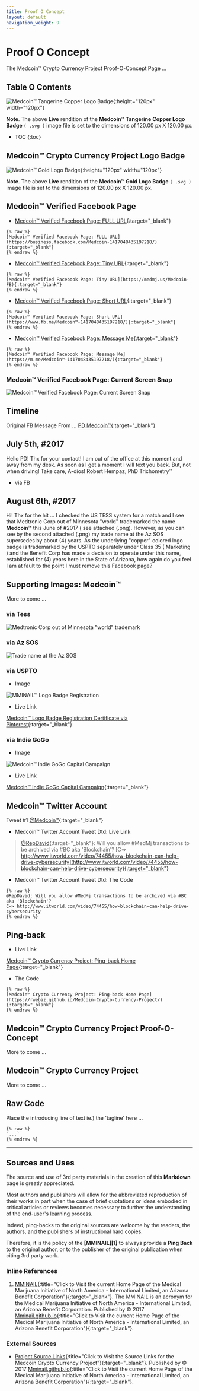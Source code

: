 ```yaml
---
title: Proof O Concept
layout: default
navigation_weight: 9
---
```

# Proof O Concept

The Medcoin™ Crypto Currency Project Proof-O-Concept Page ...

## Table O Contents

![Medcoin™ Tangerine Copper Logo Badge](../assets/img/svg/MMINAIL-Medcoin-Logo-Badge-Stitch-Circle-Trnsp-Tangerine-Copper-543-x-543.svg){:height="120px" width="120px"}

**Note**. The above **Live** rendition of the **Medcoin™ Tangerine Copper Logo Badge** `( .svg )` image file is set to the dimensions of 120.00 px X 120.00 px.

- TOC
{:toc}

## Medcoin™ Crypto Currency Project Logo Badge

![Medcoin™ Gold Logo Badge](../assets/img/svg/MMINAIL-Medcoin-Logo-Badge-Stitch-Circle-Trnsp-Gold-fede93-543-x-543.svg){:height="120px" width="120px"}

**Note**. The above **Live** rendition of the **Medcoin™ Gold Logo Badge** `( .svg )` image file is set to the dimensions of 120.00 px X 120.00 px.

## Medcoin™ Verified Facebook Page

- [Medcoin™ Verified Facebook Page: FULL URL](https://business.facebook.com/Medcoin-1417048435197218/){:target="_blank"}

```liquid
{% raw %}
[Medcoin™ Verified Facebook Page: FULL URL](https://business.facebook.com/Medcoin-1417048435197218/){:target="_blank"}
{% endraw %}
```

- [Medcoin™ Verified Facebook Page: Tiny URL](https://medmj.us/Medcoin-FB){:target="_blank"}

```liquid
{% raw %}
[Medcoin™ Verified Facebook Page: Tiny URL](https://medmj.us/Medcoin-FB){:target="_blank"}
{% endraw %}
```

- [Medcoin™ Verified Facebook Page: Short URL](https://www.fb.me/Medcoin-1417048435197218/){:target="_blank"}

```liquid
{% raw %}
[Medcoin™ Verified Facebook Page: Short URL](https://www.fb.me/Medcoin™-1417048435197218/){:target="_blank"}
{% endraw %}
```

- [Medcoin™ Verified Facebook Page: Message Me](https://m.me/Medcoin™-1417048435197218/){:target="_blank"}

```liquid
{% raw %}
[Medcoin™ Verified Facebook Page: Message Me](https://m.me/Medcoin™-1417048435197218/){:target="_blank"}
{% endraw %}
```

### Medcoin™ Verified Facebook Page: Current Screen Snap

![Medcoin™ Verified Facebook Page: Current Screen Snap](../assets/img/png/Medcoin-FB-Page-080617.png)

## Timeline

Original FB Message From ... [PD Medcoin™](https://www.facebook.com/pd.Medcoin){:target="_blank"}

## July 5th, #2017

Hello PD! Thx for your contact! I am out of the office at this moment and away from my desk. As soon as I get a moment I will text you back. But, not when driving! Take care, A-dios! Robert Hempaz, PhD Trichometry™

- via FB

## August 6th, #2017

Hi! Thx for the hit ... I checked the US TESS system for a match and I see that Medtronic Corp out of Minnesota "world" trademarked the name **Medcoin™** this June of #2017 ( see attached (.png). However, as you can see by the second attached (.png) my trade name at the Az SOS supersedes by about (4) years. As the underlying "copper" colored logo badge is trademarked by the USPTO separately under Class 35 ( Marketing ) and the Benefit Corp has made a decision to operate under this name, established for (4) years here in the State of Arizona, how again do you feel I am at fault to the point I must remove this Facebook page?

## Supporting Images: Medcoin™

More to come ...

### via Tess

![Medtronic Corp out of Minnesota "world" trademark](../assets/img/png/Tess-medtronic-medcoin-worldmark-060117.png)

### via Az SOS

![Trade name at the Az SOS](../assets/img/png/Az-SOS-trade-name-medcoin-121113.png)

### via USPTO

- Image

![MMINAIL™ Logo Badge Registration](../assets/img/png/uspto-mmi-4695251-logo-trademark-registration-030315-horizontal.png)

- Live Link

[Medcoin™ Logo Badge Registration Certificate via Pinterest](https://medmj.us/RegistrationCertificate){:target="_blank"}

### via Indie GoGo

- Image

![Medcoin™ Indie GoGo Capital Campaign](../assets/img/png/Medcoin-Indie-GoGo-background-fede93-gold-620-x-413-px.png)

- Live Link

[Medcoin™ Indie GoGo Capital Campaign](https://medmj.us/RegistrationCertificate){:target="_blank"}

## Medcoin™ Twitter Account

Tweet #1 [@Medcoin™](https://www.twitter.com/Medcoin™){:target="_blank"}

- Medcoin™ Twitter Account Tweet Dtd: Live Link

> [@RepDavid](https://www.twitter.com/RepDavid){:target="_blank"}: Will you allow #MedMj transactions to be archived via #BC aka 'Blockchain'?
> [C=> http://www.itworld.com/video/74455/how-blockchain-can-help-drive-cybersecurity](http://www.itworld.com/video/74455/how-blockchain-can-help-drive-cybersecurity){:target="_blank"}

- Medcoin™ Twitter Account Tweet Dtd: The Code

```liquid
{% raw %}
@RepDavid: Will you allow #MedMj transactions to be archived via #BC aka 'Blockchain'?
C=> http://www.itworld.com/video/74455/how-blockchain-can-help-drive-cybersecurity
{% endraw %}
```

## Ping-back

- Live Link

[Medcoin™ Crypto Currency Project: Ping-back Home Page](https://rwebaz.github.io/Medcoin-Crypto-Currency-Project/){:target="_blank"}

- The Code

```liquid
{% raw %}
[Medcoin™ Crypto Currency Project: Ping-back Home Page](https://rwebaz.github.io/Medcoin-Crypto-Currency-Project/){:target="_blank"}
{% endraw %}
```

## Medcoin™ Crypto Currency Project Proof-O-Concept

More to come ...

## Medcoin™ Crypto Currency Project

More to come ...

## Raw Code

Place the introducing line of text ie.) the 'tagline' here ...

```liquid
{% raw %}
`...`
{% endraw %}
```

***

## Sources and Uses

The source and use of 3rd party materials in the creation of this **Markdown** page is greatly appreciated.

Most authors and publishers will allow for the abbreviated reproduction of their works in part when the case of brief quotations or ideas embodied in critical articles or reviews becomes necessary to further the understanding of the end-user's learning process.

Indeed, ping-backs to the original sources are welcome by the readers, the authors, and the publishers of instructional hard copies.

Therefore, it is the policy of the **[MMINAIL][1]** to always provide a **Ping Back** to the original author, or to the publisher of the original publication when citing 3rd party work.

### Inline References

1. [MMINAIL](https://mminail.github.io/){:title="Click to Visit the current Home Page of the Medical Marijuana Initiative of North America - International Limited, an Arizona Benefit Corporation"}{:target="_blank"}. The MMINAIL is an acronym for the Medical Marijuana Initiative of North America - International Limited, an Arizona Benefit Corporation. Published by © 2017 [Mminail.github.io](https://mminail.github.io/){:title="Click to Visit the current Home Page of the Medical Marijuana Initiative of North America - International Limited, an Arizona Benefit Corporation"}{:target="_blank"}.

### External Sources

- [Project Source Links](https://rwebaz.github.io/Medcoin-Crypto-Currency-Project/pages/Source-Links.html){:title="Click to Visit the Source Links for the Medcoin Crypto Currency Project"}{:target="_blank"}. Published by © 2017 [Mminail.github.io](https://mminail.github.io/){:title="Click to Visit the current Home Page of the Medical Marijuana Initiative of North America - International Limited, an Arizona Benefit Corporation"}{:target="_blank"}.